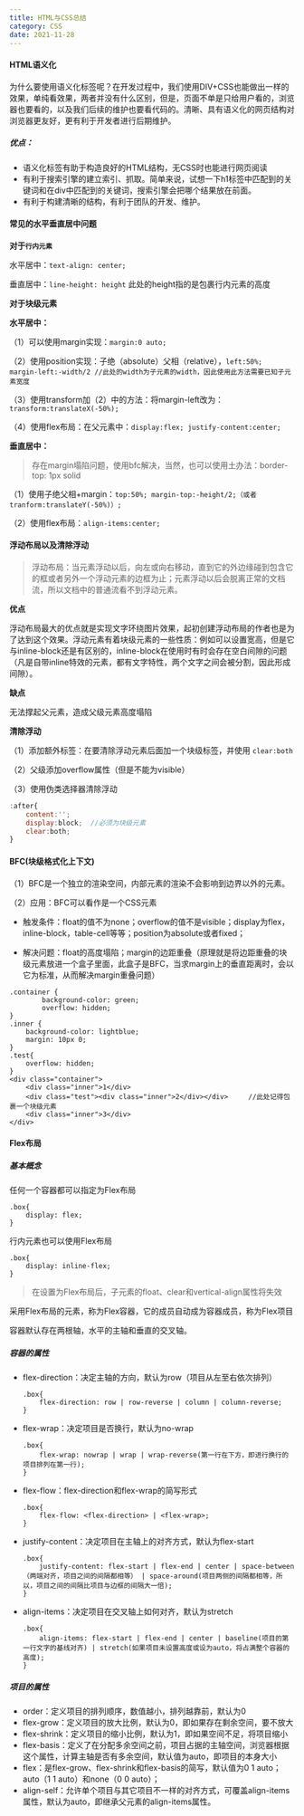 ```yaml
---
title: HTML与CSS总结
category: CSS
date: 2021-11-28
---
```


#### HTML语义化
为什么要使用语义化标签呢？在开发过程中，我们使用DIV+CSS也能做出一样的效果，单纯看效果，两者并没有什么区别，但是，页面不单是只给用户看的，浏览器也要看的，以及我们后续的维护也要看代码的。清晰、具有语义化的网页结构对浏览器更友好，更有利于开发者进行后期维护。

##### 优点：
- 语义化标签有助于构造良好的HTML结构，无CSS时也能进行网页阅读
- 有利于搜索引擎的建立索引、抓取。简单来说，试想一下h1标签中匹配到的关键词和在div中匹配到的关键词，搜索引擎会把哪个结果放在前面。
- 有利于构建清晰的结构，有利于团队的开发、维护。



#### 常见的水平垂直居中问题
**对于`行内元素`**

 水平居中：`text-align: center;`

 垂直居中：`line-height: height`    此处的height指的是包裹行内元素的高度



**对于块级元素**

**水平居中：**

（1）可以使用margin实现：`margin:0 auto;`

（2）使用position实现：子绝（absolute）父相（relative），`left:50%; margin-left:-width/2 //此处的width为子元素的width，因此使用此方法需要已知子元素宽度`

（3）使用transform加（2）中的方法：将margin-left改为：`transform:translateX(-50%);`

（4）使用flex布局：在父元素中：`display:flex; justify-content:center;`

**垂直居中：**

> 存在margin塌陷问题，使用bfc解决，当然，也可以使用土办法：border-top: 1px solid

（1）使用子绝父相+margin：`top:50%; margin-top:-height/2;（或者 tranform:translateY(-50%)）;`

（2）使用flex布局：`align-items:center;`



#### 浮动布局以及清除浮动

> 浮动布局：当元素浮动以后，向左或向右移动，直到它的外边缘碰到包含它的框或者另外一个浮动元素的边框为止；元素浮动以后会脱离正常的文档流，所以文档中的普通流看不到浮动元素。

**优点**

浮动布局最大的优点就是实现文字环绕图片效果，起初创建浮动布局的作者也是为了达到这个效果。浮动元素有着块级元素的一些性质：例如可以设置宽高，但是它与inline-block还是有区别的，inline-block在使用时有时会存在空白间隙的问题（凡是自带inline特效的元素，都有文字特性，两个文字之间会被分割，因此形成间隙）。

**缺点**

无法撑起父元素，造成父级元素高度塌陷



**清除浮动**

（1）添加额外标签：在要清除浮动元素后面加一个块级标签，并使用 `clear:both`

（2）父级添加overflow属性（但是不能为visible）

（3）使用伪类选择器清除浮动

```javascript
:after{
    content:'';
    display:block;  //必须为块级元素
    clear:both;
}
```



#### BFC(块级格式化上下文)

（1）BFC是一个独立的渲染空间，内部元素的渲染不会影响到边界以外的元素。

（2）应用：BFC可以看作是一个CSS元素

- 触发条件：float的值不为none；overflow的值不是visible；display为flex，inline-block，table-cell等等；position为absolute或者fixed；



- 解决问题：float的高度塌陷；margin的边距重叠（原理就是将边距重叠的块级元素放进一个盒子里面，此盒子是BFC，当求margin上的垂直距离时，会以它为标准，从而解决margin重叠问题）


```
.container {
        background-color: green;
        overflow: hidden;
}  
.inner {
    background-color: lightblue;
    margin: 10px 0;
}  
.test{
    overflow: hidden;
}  
<div class="container">
    <div class="inner">1</div>
    <div class="test"><div class="inner">2</div></div>     //此处记得包裹一个块级元素
    <div class="inner">3</div>
</div>  
```



#### Flex布局

##### 基本概念

任何一个容器都可以指定为Flex布局

```
.box{
    display: flex;
}
```

行内元素也可以使用Flex布局

```
.box{
    display: inline-flex;
}
```

> 在设置为Flex布局后，子元素的float、clear和vertical-align属性将失效

采用Flex布局的元素，称为Flex容器，它的成员自动成为容器成员，称为Flex项目

容器默认存在两根轴，水平的主轴和垂直的交叉轴。

##### 容器的属性

- flex-direction：决定主轴的方向，默认为row（项目从左至右依次排列）

  ```
  .box{
      flex-direction: row | row-reverse | column | column-reverse;
  }
  ```

- flex-wrap：决定项目是否换行，默认为no-wrap

  ```
  .box{
      flex-wrap: nowrap | wrap | wrap-reverse(第一行在下方，即进行换行的项目排列在第一行);
  }
  ```

- flex-flow：flex-direction和flex-wrap的简写形式

  ```
  .box{
      flex-flow: <flex-direction> | <flex-wrap>;
  }
  ```

- justify-content：决定项目在主轴上的对齐方式，默认为flex-start

  ```
  .box{
      justify-content: flex-start | flex-end | center | space-between（两端对齐，项目之间的间隔都相等） | space-around(项目两侧的间隔都相等，所以，项目之间的间隔比项目与边框的间隔大一倍);
  }
  ```

- align-items：决定项目在交叉轴上如何对齐，默认为stretch

  ```
  .box{
      align-items: flex-start | flex-end | center | baseline(项目的第一行文字的基线对齐) | stretch(如果项目未设置高度或设为auto，将占满整个容器的高度);
  }
  ```

##### 项目的属性

- order：定义项目的排列顺序，数值越小，排列越靠前，默认为0
- flex-grow：定义项目的放大比例，默认为0，即如果存在剩余空间，要不放大
- flex-shrink：定义项目的缩小比例，默认为1，即如果空间不足，将项目缩小
- flex-basis：定义了在分配多余空间之前，项目占据的主轴空间，浏览器根据这个属性，计算主轴是否有多余空间，默认值为auto，即项目的本身大小
- flex：是flex-grow、flex-shrink和flex-basis的简写，默认值为0 1 auto；auto（1 1 auto）和none（0 0 auto）；
- align-self：允许单个项目与其它项目不一样的对齐方式，可覆盖align-items属性，默认为auto，即继承父元素的align-items属性。